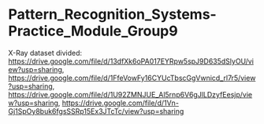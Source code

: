 # Pattern_Recognition_Systems-Practice_Module_Group9
X-Ray dataset divided: https://drive.google.com/file/d/13dfXk6oPA017EYRpw5spJ9D635dSlyOU/view?usp=sharing, https://drive.google.com/file/d/1FfeVowFy16CYUcTbscGgVwnicd_rl7r5/view?usp=sharing, https://drive.google.com/file/d/1U92ZMNJUE_Al5rnp6V6gJlLDzyfEesjp/view?usp=sharing, https://drive.google.com/file/d/1Vn-Gj1SpOy8buk6fgsSSRp15Ex3JTcTc/view?usp=sharing
